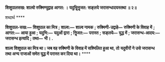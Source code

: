 **शिशुपालसख: शाल्वो रुक्मिण्युद्वाह आगत: ।** **यदुभिॢनॢजत: सङ्लये जरासन्धादयस्तथा ॥ २॥** 

शब्दार्थ **** 

**शिशुपाल-सख:—** **शिशुपाल का मित्र** **; शाल्व:—** **शाल्व नामक** **; रुक्मिणी-उद्वाहे—** **रुक्मिणी के विवाह में** **; आगत:—** **आया** **हुआ** **; यदुभि:—** **यदुओं द्वारा** **; निॢजत:—** **परास्त** **; सङ्लये—** **युद्ध में** **; जरासन्ध-आदय:—** **जरासन्ध इत्यादि** **; तथा—** **भी।** **.** 

**शाल्व शिशुपाल का मित्र था। जब वह रुक्मिणी के विवाह में सश्मिलित हुआ था, तो** **यदुवीरों ने उसे जरासन्ध तथा अन्य राजाओं समेत युद्ध में परास्त कर दिया था।** **** 